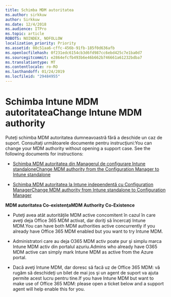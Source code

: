 ```yaml
---
title: Schimba MDM autoritatea
ms.author: sirkkuw
author: Sirkkuw
ms.date: 12/4/2018
ms.audience: ITPro
ms.topic: article
ROBOTS: NOINDEX, NOFOLLOW
localization_priority: Priority
ms.assetid: 08c51aa6-cffc-456b-91fb-185f0d636afb
ms.openlocfilehash: 0f231edc6154cb3d6fd987cc6ebd425c7e1ba0d7
ms.sourcegitcommit: e2864efcfb493b6e46b662b746661a61232bdba7
ms.translationtype: MT
ms.contentlocale: ro-RO
ms.lasthandoff: 01/24/2019
ms.locfileid: "29484955"
---
```

# <a name="change-intune-mdm-authority"></a><span data-ttu-id="24ae9-102">Schimba Intune MDM autoritatea</span><span class="sxs-lookup"><span data-stu-id="24ae9-102">Change Intune MDM authority</span></span>

<span data-ttu-id="24ae9-p101">Puteţi schimba MDM autoritatea dumneavoastră fără a deschide un caz de suport. Consultaţi următoarele documente pentru instrucţiuni:</span><span class="sxs-lookup"><span data-stu-id="24ae9-p101">You can change your MDM authority without opening a support case. See the following documents for instructions:</span></span>
  
- [<span data-ttu-id="24ae9-105">Schimba MDM autoritatea din Managerul de configurare Intune standalone</span><span class="sxs-lookup"><span data-stu-id="24ae9-105">Change MDM authority from the Configuration Manager to Intune standalone</span></span>](https://docs.microsoft.com/sccm/mdm/deploy-use/migrate-change-mdm-authority)
    
- [<span data-ttu-id="24ae9-106">Schimba MDM autoritatea la Intune independentă cu Configuration Manager</span><span class="sxs-lookup"><span data-stu-id="24ae9-106">Change MDM authority from Intune standalone to Configuration Manager</span></span>](https://docs.microsoft.com/sccm/mdm/deploy-use/change-mdm-authority)
    
 <span data-ttu-id="24ae9-107">**MDM autoritatea Co-existenţa**</span><span class="sxs-lookup"><span data-stu-id="24ae9-107">**MDM Authority Co-Existence**</span></span>
  
- <span data-ttu-id="24ae9-108">Puteţi avea atât autorităţile MDM active concomitent în cazul în care aveţi deja Office 365 MDM activat, dar doriţi să încercaţi Intune MDM.</span><span class="sxs-lookup"><span data-stu-id="24ae9-108">You can have both MDM authorities active concurrently if you already have Office 365 MDM enabled but you want to try Intune MDM.</span></span>
    
- <span data-ttu-id="24ae9-109">Administratori care au deja O365 MDM activ poate pur şi simplu marca Intune MDM activ din portalul azuriu.</span><span class="sxs-lookup"><span data-stu-id="24ae9-109">Admins who already have O365 MDM active can simply mark Intune MDM as active from the Azure portal.</span></span>
    
- <span data-ttu-id="24ae9-110">Dacă aveţi Intune MDM, dar doresc să facă uz de Office 365 MDM: vă rugăm să deschideţi un bilet de mai jos şi un agent de suport va ajuta permite acest lucru pentru tine.</span><span class="sxs-lookup"><span data-stu-id="24ae9-110">If you have Intune MDM but want to make use of Office 365 MDM: please open a ticket below and a support agent will help enable this for you.</span></span>
    

